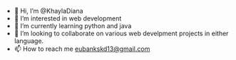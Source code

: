 - 👋 Hi, I’m @KhaylaDiana
- 👀 I’m interested in web development
- 🌱 I’m currently learning python and java
- 💞️ I’m looking to collaborate on various web develpment projects in either language.
- 📫 How to reach me eubankskd13@gmail.com

<!---
KhaylaDiana/KhaylaDiana is a ✨ special ✨ repository because its `README.md` (this file) appears on your GitHub profile.
You can click the Preview link to take a look at your changes.
--->
